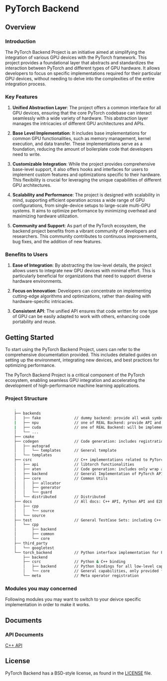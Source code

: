 # PyTorch Backend

## Overview

### Introduction

The PyTorch Backend Project is an initiative aimed at simplifying the integration of various GPU
devices with the PyTorch framework. This project provides a foundational layer that abstracts
and standardizes the interaction between PyTorch and different types of GPU hardware.
It allows developers to focus on specific implementations required for their particular
GPU devices, without needing to delve into the complexities of the entire integration process.

### Key Features

1. **Unified Abstraction Layer**: The project offers a common interface for all GPU devices,
ensuring that the core PyTorch codebase can interact seamlessly with a wide variety of hardware.
This abstraction layer manages the intricacies of different GPU architectures and APIs.

2. **Base Level Implementation**: It includes base implementations for common GPU functionalities,
such as memory management, kernel execution, and data transfer. These implementations
serve as a foundation, reducing the amount of boilerplate code that developers need to write.

3. **Customizable Integration**: While the project provides comprehensive base-level support,
it also offers hooks and interfaces for users to implement custom features and optimizations
specific to their hardware. This flexibility is crucial for leveraging the unique capabilities
of different GPU architectures.

4. **Scalability and Performance**: The project is designed with scalability in mind,
supporting efficient operation across a wide range of GPU configurations, from single-device
setups to large-scale multi-GPU systems. It aims to optimize performance by minimizing overhead
and maximizing hardware utilization.

5. **Community and Support**: As part of the PyTorch ecosystem, the backend project benefits
from a vibrant community of developers and researchers. This community contributes to
continuous improvements, bug fixes, and the addition of new features.

### Benefits to Users

1. **Ease of Integration**: By abstracting the low-level details, the project allows users to
integrate new GPU devices with minimal effort. This is particularly beneficial for organizations
that need to support diverse hardware environments.

2. **Focus on Innovation**: Developers can concentrate on implementing cutting-edge algorithms
and optimizations, rather than dealing with hardware-specific intricacies.

3. **Consistent API**: The unified API ensures that code written for one type of GPU can be easily
adapted to work with others, enhancing code portability and reuse.

## Getting Started

To start using the PyTorch Backend Project, users can refer to the comprehensive documentation
provided. This includes detailed guides on setting up the environment, integrating new devices,
and best practices for optimizing performance.

The PyTorch Backend Project is a critical component of the PyTorch ecosystem, enabling seamless
GPU integration and accelerating the development of high-performance machine learning applications.

### Project Structure

```bash
    .
    ├── backends
    │   ├── fake               // dummy backend: provide all weak symbols needed by csrc, we can run this demo without implementing all symbols in REAL Backend by this fake backend.
    |   ├── npu                // one of REAL Backend: provide API and Structure related witch specific Backends strongly
    |   ├── cuda               // one of REAL Backend: will be implemented later
    │   └── ...
    ├── cmake
    ├── codegen                // Code generation: includes registration for forward and backward, backward implementation, backward binding, custom operator routing, reroute routing, etc.
    │   ├── autograd
    │   │   └── templates      // General template
    │   └── templates
    ├── csrc                   // C++ implementations related to PyTorch, not involving specific backend implementations, theoretically only includes backend interface calls
    │   ├── api                // libtorch functionalities
    │   ├── aten               // Code generation: includes only wrap and PyTorch operator registration; in the future, considering moving Tensor & Storage & Serialization here, as these three are related to Tensor logic
    │   ├── backend            // General Implementation of PyTorch API
    │   ├── core               // Common Utils
    │   │   ├── allocator
    │   │   ├── generator
    │   │   └── guard
    │   └── distributed        // Distributed
    ├── docs                   // All docs: C++ API, Python API and E2E tutorials
    │   ├── cpp
    │   │   └── source
    │   └── source
    ├── test                   // General TestCase Sets: including C++ and python
    │   └── cpp
    │       ├── backend
    │       ├── common
    │       └── core
    ├── third_party
    │   └── googletest
    └── torch_backend          // Python interface implementation for PyTorch
        ├── backend
        ├── csrc               // Python & C++ binding
        │   ├── backend        // Python bindings for all low-level capabilities needed to be exposed to Python
        │   └── core           // General capabilities, only provided for Python
        └── meta               // Meta operator registration
```

### Modules you may concerned

Following modules you may want to switch to your deivce specific implementation in order to make it works.

## Documents

### API Documents

[C++ API](https://cosdt.github.io/torch_backend/cpp_html/index.html)

## License

PyTorch Backend has a BSD-style license, as found in the [LICENSE](LICENSE) file.
